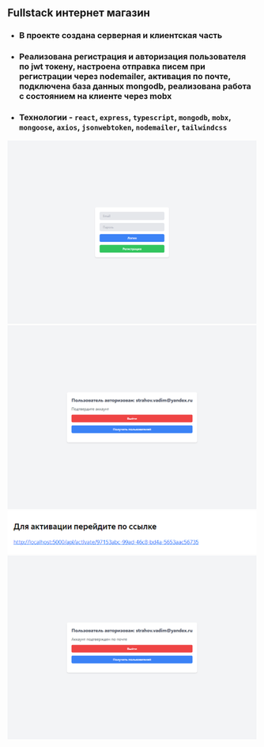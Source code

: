 ## Fullstack интернет магазин

- ### В проекте создана серверная и клиентская часть
- ### Реализована регистрация и авторизация пользователя по jwt токену, настроена отправка писем при регистрации через nodemailer, активация по почте, подключена база данных mongodb, реализована работа с состоянием на клиенте через mobx
- ### Технологии - `react`, `express`, `typescript`, `mongodb`, `mobx`, `mongoose`, `axios`, `jsonwebtoken`, `nodemailer`, `tailwindcss`

![](jwt_auth.png)
![](jwt_auth_2.png)
![](jwt_auth_3.png)
![](jwt_auth_4.png)
